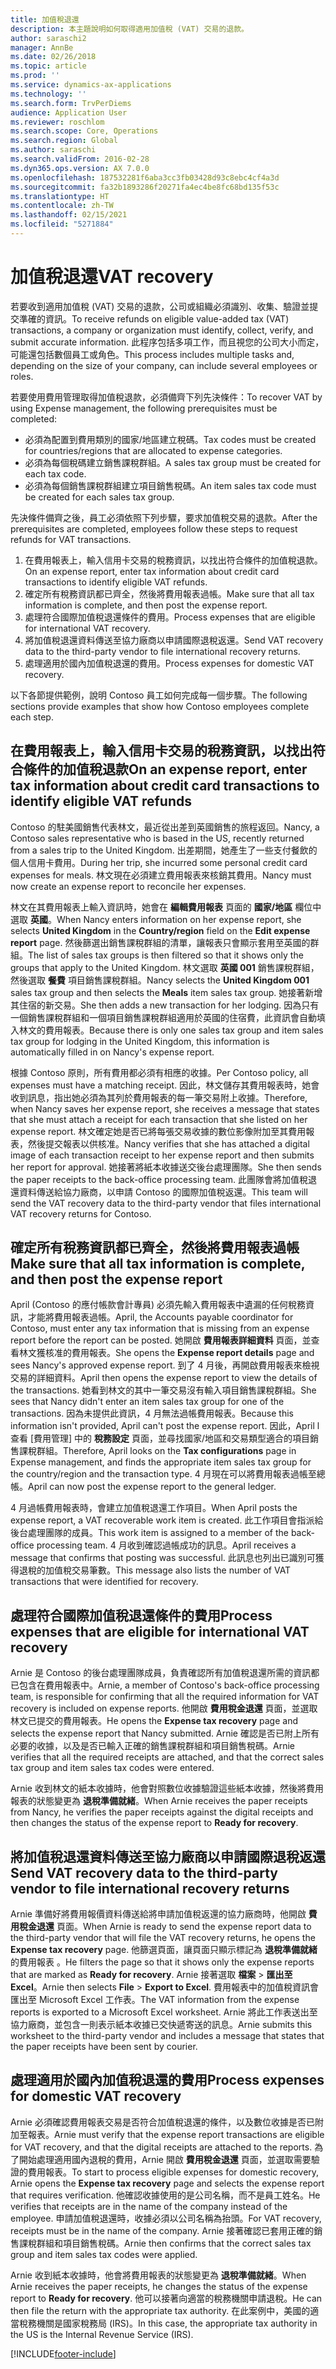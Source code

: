 ```yaml
---
title: 加值稅退還
description: 本主題說明如何取得適用加值稅 (VAT) 交易的退款。
author: saraschi2
manager: AnnBe
ms.date: 02/26/2018
ms.topic: article
ms.prod: ''
ms.service: dynamics-ax-applications
ms.technology: ''
ms.search.form: TrvPerDiems
audience: Application User
ms.reviewer: roschlom
ms.search.scope: Core, Operations
ms.search.region: Global
ms.author: saraschi
ms.search.validFrom: 2016-02-28
ms.dyn365.ops.version: AX 7.0.0
ms.openlocfilehash: 187532281f6aba3cc3fb03428d93c8ebc4cf4a3d
ms.sourcegitcommit: fa32b1893286f20271fa4ec4be8fc68bd135f53c
ms.translationtype: HT
ms.contentlocale: zh-TW
ms.lasthandoff: 02/15/2021
ms.locfileid: "5271884"
---
```

# <a name="vat-recovery"></a><span data-ttu-id="bff39-103">加值稅退還</span><span class="sxs-lookup"><span data-stu-id="bff39-103">VAT recovery</span></span> 

<span data-ttu-id="bff39-104">若要收到適用加值稅 (VAT) 交易的退款，公司或組織必須識別、收集、驗證並提交準確的資訊。</span><span class="sxs-lookup"><span data-stu-id="bff39-104">To receive refunds on eligible value-added tax (VAT) transactions, a company or organization must identify, collect, verify, and submit accurate information.</span></span> <span data-ttu-id="bff39-105">此程序包括多項工作，而且視您的公司大小而定，可能還包括數個員工或角色。</span><span class="sxs-lookup"><span data-stu-id="bff39-105">This process includes multiple tasks and, depending on the size of your company, can include several employees or roles.</span></span>

<span data-ttu-id="bff39-106">若要使用費用管理取得加值稅退款，必須備齊下列先決條件：</span><span class="sxs-lookup"><span data-stu-id="bff39-106">To recover VAT by using Expense management, the following prerequisites must be completed:</span></span>

- <span data-ttu-id="bff39-107">必須為配置到費用類別的國家/地區建立稅碼。</span><span class="sxs-lookup"><span data-stu-id="bff39-107">Tax codes must be created for countries/regions that are allocated to expense categories.</span></span>
- <span data-ttu-id="bff39-108">必須為每個稅碼建立銷售課稅群組。</span><span class="sxs-lookup"><span data-stu-id="bff39-108">A sales tax group must be created for each tax code.</span></span>
- <span data-ttu-id="bff39-109">必須為每個銷售課稅群組建立項目銷售稅碼。</span><span class="sxs-lookup"><span data-stu-id="bff39-109">An item sales tax code must be created for each sales tax group.</span></span>

<span data-ttu-id="bff39-110">先決條件備齊之後，員工必須依照下列步驟，要求加值稅交易的退款。</span><span class="sxs-lookup"><span data-stu-id="bff39-110">After the prerequisites are completed, employees follow these steps to request refunds for VAT transactions.</span></span>

1. <span data-ttu-id="bff39-111">在費用報表上，輸入信用卡交易的稅務資訊，以找出符合條件的加值稅退款。</span><span class="sxs-lookup"><span data-stu-id="bff39-111">On an expense report, enter tax information about credit card transactions to identify eligible VAT refunds.</span></span>
2. <span data-ttu-id="bff39-112">確定所有稅務資訊都已齊全，然後將費用報表過帳。</span><span class="sxs-lookup"><span data-stu-id="bff39-112">Make sure that all tax information is complete, and then post the expense report.</span></span>
3. <span data-ttu-id="bff39-113">處理符合國際加值稅退還條件的費用。</span><span class="sxs-lookup"><span data-stu-id="bff39-113">Process expenses that are eligible for international VAT recovery.</span></span>
4. <span data-ttu-id="bff39-114">將加值稅退還資料傳送至協力廠商以申請國際退稅返還。</span><span class="sxs-lookup"><span data-stu-id="bff39-114">Send VAT recovery data to the third-party vendor to file international recovery returns.</span></span>
5. <span data-ttu-id="bff39-115">處理適用於國內加值稅退還的費用。</span><span class="sxs-lookup"><span data-stu-id="bff39-115">Process expenses for domestic VAT recovery.</span></span>

<span data-ttu-id="bff39-116">以下各節提供範例，說明 Contoso 員工如何完成每一個步驟。</span><span class="sxs-lookup"><span data-stu-id="bff39-116">The following sections provide examples that show how Contoso employees complete each step.</span></span>

## <a name="on-an-expense-report-enter-tax-information-about-credit-card-transactions-to-identify-eligible-vat-refunds"></a><span data-ttu-id="bff39-117">在費用報表上，輸入信用卡交易的稅務資訊，以找出符合條件的加值稅退款</span><span class="sxs-lookup"><span data-stu-id="bff39-117">On an expense report, enter tax information about credit card transactions to identify eligible VAT refunds</span></span>

<span data-ttu-id="bff39-118">Contoso 的駐美國銷售代表林文，最近從出差到英國銷售的旅程返回。</span><span class="sxs-lookup"><span data-stu-id="bff39-118">Nancy, a Contoso sales representative who is based in the US, recently returned from a sales trip to the United Kingdom.</span></span> <span data-ttu-id="bff39-119">出差期間，她產生了一些支付餐飲的個人信用卡費用。</span><span class="sxs-lookup"><span data-stu-id="bff39-119">During her trip, she incurred some personal credit card expenses for meals.</span></span> <span data-ttu-id="bff39-120">林文現在必須建立費用報表來核銷其費用。</span><span class="sxs-lookup"><span data-stu-id="bff39-120">Nancy must now create an expense report to reconcile her expenses.</span></span>

<span data-ttu-id="bff39-121">林文在其費用報表上輸入資訊時，她會在 **編輯費用報表** 頁面的 **國家/地區** 欄位中選取 **英國**。</span><span class="sxs-lookup"><span data-stu-id="bff39-121">When Nancy enters information on her expense report, she selects **United Kingdom** in the **Country/region** field on the **Edit expense report** page.</span></span> <span data-ttu-id="bff39-122">然後篩選出銷售課稅群組的清單，讓報表只會顯示套用至英國的群組。</span><span class="sxs-lookup"><span data-stu-id="bff39-122">The list of sales tax groups is then filtered so that it shows only the groups that apply to the United Kingdom.</span></span> <span data-ttu-id="bff39-123">林文選取 **英國 001** 銷售課稅群組，然後選取 **餐費** 項目銷售課稅群組。</span><span class="sxs-lookup"><span data-stu-id="bff39-123">Nancy selects the **United Kingdom 001** sales tax group and then selects the **Meals** item sales tax group.</span></span> <span data-ttu-id="bff39-124">她接著新增其住宿的新交易。</span><span class="sxs-lookup"><span data-stu-id="bff39-124">She then adds a new transaction for her lodging.</span></span> <span data-ttu-id="bff39-125">因為只有一個銷售課稅群組和一個項目銷售課稅群組適用於英國的住宿費，此資訊會自動填入林文的費用報表。</span><span class="sxs-lookup"><span data-stu-id="bff39-125">Because there is only one sales tax group and item sales tax group for lodging in the United Kingdom, this information is automatically filled in on Nancy's expense report.</span></span>

<span data-ttu-id="bff39-126">根據 Contoso 原則，所有費用都必須有相應的收據。</span><span class="sxs-lookup"><span data-stu-id="bff39-126">Per Contoso policy, all expenses must have a matching receipt.</span></span> <span data-ttu-id="bff39-127">因此，林文儲存其費用報表時，她會收到訊息，指出她必須為其列於費用報表的每一筆交易附上收據。</span><span class="sxs-lookup"><span data-stu-id="bff39-127">Therefore, when Nancy saves her expense report, she receives a message that states that she must attach a receipt for each transaction that she listed on her expense report.</span></span> <span data-ttu-id="bff39-128">林文確定她是否已將每張交易收據的數位影像附加至其費用報表，然後提交報表以供核准。</span><span class="sxs-lookup"><span data-stu-id="bff39-128">Nancy verifies that she has attached a digital image of each transaction receipt to her expense report and then submits her report for approval.</span></span> <span data-ttu-id="bff39-129">她接著將紙本收據送交後台處理團隊。</span><span class="sxs-lookup"><span data-stu-id="bff39-129">She then sends the paper receipts to the back-office processing team.</span></span> <span data-ttu-id="bff39-130">此團隊會將加值稅退還資料傳送給協力廠商，以申請 Contoso 的國際加值稅返還。</span><span class="sxs-lookup"><span data-stu-id="bff39-130">This team will send the VAT recovery data to the third-party vendor that files international VAT recovery returns for Contoso.</span></span>

## <a name="make-sure-that-all-tax-information-is-complete-and-then-post-the-expense-report"></a><span data-ttu-id="bff39-131">確定所有稅務資訊都已齊全，然後將費用報表過帳</span><span class="sxs-lookup"><span data-stu-id="bff39-131">Make sure that all tax information is complete, and then post the expense report</span></span>

<span data-ttu-id="bff39-132">April (Contoso 的應付帳款會計專員) 必須先輸入費用報表中遺漏的任何稅務資訊，才能將費用報表過帳。</span><span class="sxs-lookup"><span data-stu-id="bff39-132">April, the Accounts payable coordinator for Contoso, must enter any tax information that is missing from an expense report before the report can be posted.</span></span> <span data-ttu-id="bff39-133">她開啟 **費用報表詳細資料** 頁面，並查看林文獲核准的費用報表。</span><span class="sxs-lookup"><span data-stu-id="bff39-133">She opens the **Expense report details** page and sees Nancy's approved expense report.</span></span> <span data-ttu-id="bff39-134">到了 4 月後，再開啟費用報表來檢視交易的詳細資料。</span><span class="sxs-lookup"><span data-stu-id="bff39-134">April then opens the expense report to view the details of the transactions.</span></span> <span data-ttu-id="bff39-135">她看到林文的其中一筆交易沒有輸入項目銷售課稅群組。</span><span class="sxs-lookup"><span data-stu-id="bff39-135">She sees that Nancy didn't enter an item sales tax group for one of the transactions.</span></span> <span data-ttu-id="bff39-136">因為未提供此資訊，4 月無法過帳費用報表。</span><span class="sxs-lookup"><span data-stu-id="bff39-136">Because this information isn't provided, April can't post the expense report.</span></span> <span data-ttu-id="bff39-137">因此，April l查看 [費用管理] 中的 **稅務設定** 頁面，並尋找國家/地區和交易類型適合的項目銷售課稅群組。</span><span class="sxs-lookup"><span data-stu-id="bff39-137">Therefore, April looks on the **Tax configurations** page in Expense management, and finds the appropriate item sales tax group for the country/region and the transaction type.</span></span> <span data-ttu-id="bff39-138">4 月現在可以將費用報表過帳至總帳。</span><span class="sxs-lookup"><span data-stu-id="bff39-138">April can now post the expense report to the general ledger.</span></span>

<span data-ttu-id="bff39-139">4 月過帳費用報表時，會建立加值稅退還工作項目。</span><span class="sxs-lookup"><span data-stu-id="bff39-139">When April posts the expense report, a VAT recoverable work item is created.</span></span> <span data-ttu-id="bff39-140">此工作項目會指派給後台處理團隊的成員。</span><span class="sxs-lookup"><span data-stu-id="bff39-140">This work item is assigned to a member of the back-office processing team.</span></span> <span data-ttu-id="bff39-141">4 月收到確認過帳成功的訊息。</span><span class="sxs-lookup"><span data-stu-id="bff39-141">April receives a message that confirms that posting was successful.</span></span> <span data-ttu-id="bff39-142">此訊息也列出已識別可獲得退稅的加值稅交易筆數。</span><span class="sxs-lookup"><span data-stu-id="bff39-142">This message also lists the number of VAT transactions that were identified for recovery.</span></span>

## <a name="process-expenses-that-are-eligible-for-international-vat-recovery"></a><span data-ttu-id="bff39-143">處理符合國際加值稅退還條件的費用</span><span class="sxs-lookup"><span data-stu-id="bff39-143">Process expenses that are eligible for international VAT recovery</span></span>

<span data-ttu-id="bff39-144">Arnie 是 Contoso 的後台處理團隊成員，負責確認所有加值稅退還所需的資訊都已包含在費用報表中。</span><span class="sxs-lookup"><span data-stu-id="bff39-144">Arnie, a member of Contoso's back-office processing team, is responsible for confirming that all the required information for VAT recovery is included on expense reports.</span></span> <span data-ttu-id="bff39-145">他開啟 **費用稅金退還** 頁面，並選取林文已提交的費用報表。</span><span class="sxs-lookup"><span data-stu-id="bff39-145">He opens the **Expense tax recovery** page and selects the expense report that Nancy submitted.</span></span> <span data-ttu-id="bff39-146">Arnie 確認是否已附上所有必要的收據，以及是否已輸入正確的銷售課稅群組和項目銷售稅碼。</span><span class="sxs-lookup"><span data-stu-id="bff39-146">Arnie verifies that all the required receipts are attached, and that the correct sales tax group and item sales tax codes were entered.</span></span>

<span data-ttu-id="bff39-147">Arnie 收到林文的紙本收據時，他會對照數位收據驗證這些紙本收據，然後將費用報表的狀態變更為 **退稅準備就緒**。</span><span class="sxs-lookup"><span data-stu-id="bff39-147">When Arnie receives the paper receipts from Nancy, he verifies the paper receipts against the digital receipts and then changes the status of the expense report to **Ready for recovery**.</span></span>

## <a name="send-vat-recovery-data-to-the-third-party-vendor-to-file-international-recovery-returns"></a><span data-ttu-id="bff39-148">將加值稅退還資料傳送至協力廠商以申請國際退稅返還</span><span class="sxs-lookup"><span data-stu-id="bff39-148">Send VAT recovery data to the third-party vendor to file international recovery returns</span></span>

<span data-ttu-id="bff39-149">Arnie 準備好將費用報價資料傳送給將申請加值稅返還的協力廠商時，他開啟 **費用稅金退還** 頁面。</span><span class="sxs-lookup"><span data-stu-id="bff39-149">When Arnie is ready to send the expense report data to the third-party vendor that will file the VAT recovery returns, he opens the **Expense tax recovery** page.</span></span> <span data-ttu-id="bff39-150">他篩選頁面，讓頁面只顯示標記為 **退稅準備就緒** 的費用報表 。</span><span class="sxs-lookup"><span data-stu-id="bff39-150">He filters the page so that it shows only the expense reports that are marked as **Ready for recovery**.</span></span> <span data-ttu-id="bff39-151">Arnie 接著選取 **檔案** &gt; **匯出至 Excel**。</span><span class="sxs-lookup"><span data-stu-id="bff39-151">Arnie then selects **File** &gt; **Export to Excel**.</span></span> <span data-ttu-id="bff39-152">費用報表中的加值稅資訊會匯出至 Microsoft Excel 工作表。</span><span class="sxs-lookup"><span data-stu-id="bff39-152">The VAT information from the expense reports is exported to a Microsoft Excel worksheet.</span></span> <span data-ttu-id="bff39-153">Arnie 將此工作表送出至協力廠商，並包含一則表示紙本收據已交快遞寄送的訊息。</span><span class="sxs-lookup"><span data-stu-id="bff39-153">Arnie submits this worksheet to the third-party vendor and includes a message that states that the paper receipts have been sent by courier.</span></span>

## <a name="process-expenses-for-domestic-vat-recovery"></a><span data-ttu-id="bff39-154">處理適用於國內加值稅退還的費用</span><span class="sxs-lookup"><span data-stu-id="bff39-154">Process expenses for domestic VAT recovery</span></span>

<span data-ttu-id="bff39-155">Arnie 必須確認費用報表交易是否符合加值稅退還的條件，以及數位收據是否已附加至報表。</span><span class="sxs-lookup"><span data-stu-id="bff39-155">Arnie must verify that the expense report transactions are eligible for VAT recovery, and that the digital receipts are attached to the reports.</span></span> <span data-ttu-id="bff39-156">為了開始處理適用國內退稅的費用，Arnie 開啟 **費用稅金退還** 頁面，並選取需要驗證的費用報表。</span><span class="sxs-lookup"><span data-stu-id="bff39-156">To start to process eligible expenses for domestic recovery, Arnie opens the **Expense tax recovery** page and selects the expense report that requires verification.</span></span> <span data-ttu-id="bff39-157">他確認收據使用的是公司名稱，而不是員工姓名。</span><span class="sxs-lookup"><span data-stu-id="bff39-157">He verifies that receipts are in the name of the company instead of the employee.</span></span> <span data-ttu-id="bff39-158">申請加值稅退還時，收據必須以公司名稱為抬頭。</span><span class="sxs-lookup"><span data-stu-id="bff39-158">For VAT recovery, receipts must be in the name of the company.</span></span> <span data-ttu-id="bff39-159">Arnie 接著確認已套用正確的銷售課稅群組和項目銷售稅碼。</span><span class="sxs-lookup"><span data-stu-id="bff39-159">Arnie then confirms that the correct sales tax group and item sales tax codes were applied.</span></span>

<span data-ttu-id="bff39-160">Arnie 收到紙本收據時，他會將費用報表的狀態變更為 **退稅準備就緒**。</span><span class="sxs-lookup"><span data-stu-id="bff39-160">When Arnie receives the paper receipts, he changes the status of the expense report to **Ready for recovery**.</span></span> <span data-ttu-id="bff39-161">他可以接著向適當的稅務機關申請退稅。</span><span class="sxs-lookup"><span data-stu-id="bff39-161">He can then file the return with the appropriate tax authority.</span></span> <span data-ttu-id="bff39-162">在此案例中，美國的適當稅務機關是國家稅務局 (IRS)。</span><span class="sxs-lookup"><span data-stu-id="bff39-162">In this case, the appropriate tax authority in the US is the Internal Revenue Service (IRS).</span></span>


[!INCLUDE[footer-include](../includes/footer-banner.md)]